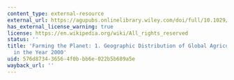 ```yaml
---
content_type: external-resource
external_url: https://agupubs.onlinelibrary.wiley.com/doi/full/10.1029/2007GB002952
has_external_license_warning: true
license: https://en.wikipedia.org/wiki/All_rights_reserved
status: ''
title: 'Farming the Planet: 1. Geographic Distribution of Global Agricultural Lands
  in the Year 2000'
uid: 576d8734-3656-4f0b-bb6e-022b5b689a5e
wayback_url: ''
---
```

